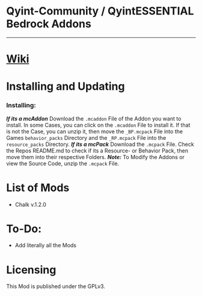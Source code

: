 # Qyint-Community / QyintESSENTIAL Bedrock Addons
- - -

# [Wiki](https://github.com/Qyint-Community/qyintessential-bedrock-addons/wiki)

# Installing and Updating
### Installing:
***If its a mcAddon***
Download the `.mcaddon` File of the Addon you want to install.
In some Cases, you can click on the `.mcaddon` File to install it.
If that is not the Case, you can unzip it, then move the `_BP.mcpack` File into the Games `behavior_packs` Directory and the `_RP.mcpack` File into the `resource_packs` Directory.
***If its a mcPack***
Download the `.mcpack` File.
Check the Repos README.md to check if its a Resource- or Behavior Pack, then move them into their respective Folders.
***Note:***
To Modify the Addons or view the Source Code, unzip the `.mcpack` File.

# List of Mods
- Chalk v.1.2.0

# To-Do:
- Add literally all the Mods

# Licensing
This Mod is published under the GPLv3.
